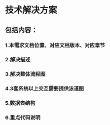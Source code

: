 # 技术解决方案

## 包括内容：

### 1.本需求文档位置、对应文档版本、对应章节

### 2.解决描述

### 3.解决整体流程图

### 4.3套系统以上交互需要提供泳道图

### 5.数据表结构

### 6.重点代码说明
